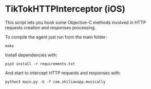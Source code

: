 # TikTokHTTPInterceptor (iOS)

This script lets you hook some Objective-C methods involved in HTTP requests creation and responses processing.

To compile the agent just run from the main folder:
```
make
```

Install dependencies with:
```
pip3 install -r requirements.txt
```

And start to intercept HTTP requests and responses with:
```
python3 main.py -U -f com.zhiliaoapp.musically
```
